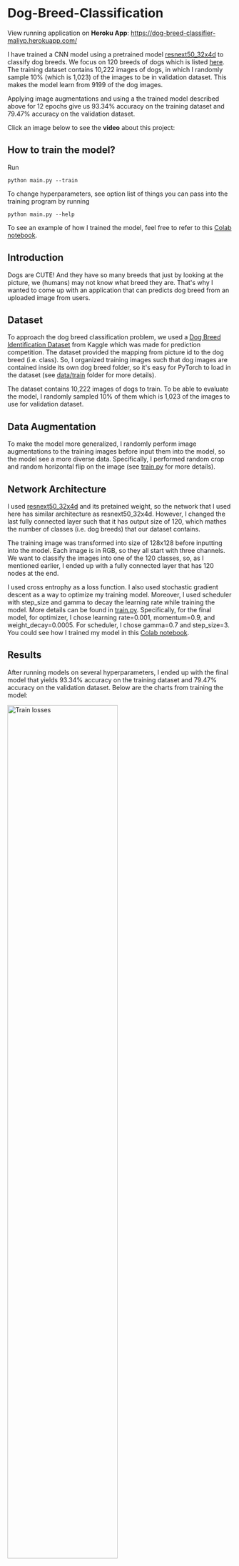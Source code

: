 # Dog-Breed-Classification

View running application on **Heroku App**: https://dog-breed-classifier-maliyp.herokuapp.com/

I have trained a CNN model using a pretrained model [resnext50_32x4d](https://pytorch.org/hub/pytorch_vision_resnext/) to classify dog breeds. We focus on 120 breeds of dogs which is listed [here](data/classes.txt). The training dataset contains 10,222 images of dogs, in which I randomly sample 10% (which is 1,023) of the images to be in validation dataset. This makes the model learn from 9199 of the dog images.

Applying image augmentations and using a the trained model described above for 12 epochs give us 93.34% accuracy on the training dataset and 79.47% accuracy on the validation dataset.

Click an image below to see the **video** about this project:

## How to train the model?

Run
```
python main.py --train
```
To change hyperparameters, see option list of things you can pass into the training program by running
```
python main.py --help
```
To see an example of how I trained the model, feel free to refer to this [Colab notebook](https://colab.research.google.com/drive/1hLzUMpJpho_-E_zT1pagCJ-urzeGTHld?usp=sharing).

## Introduction

Dogs are CUTE! And they have so many breeds that just by looking at the picture, we (humans) may not know what breed they are. That's why I wanted to come up with an application that can predicts dog breed from an uploaded image from users.

## Dataset

To approach the dog breed classification problem, we used a [Dog Breed Identification Dataset](https://www.kaggle.com/c/dog-breed-identification/overview) from Kaggle which was made for prediction competition. The dataset provided the mapping from picture id to the dog breed (i.e. class). So, I organized training images such that dog images are contained inside its own dog breed folder, so it's easy for PyTorch to load in the dataset (see [data/train](data/train) folder for more details).

The dataset contains 10,222 images of dogs to train. To be able to evaluate the model, I randomly sampled 10% of them which is 1,023 of the images to use for validation dataset.

## Data Augmentation

To make the model more generalized, I randomly perform image augmentations to the training images before input them into the model, so the model see a more diverse data. Specifically, I performed random crop and random horizontal flip on the image (see [train.py](src/train.py) for more details).

## Network Architecture

I used [resnext50_32x4d](https://pytorch.org/hub/pytorch_vision_resnext/) and its pretained weight, so the network that I used here has similar architecture as resnext50_32x4d. However, I changed the last fully connected layer such that it has output size of 120, which mathes the number of classes (i.e. dog breeds) that our dataset contains.

The training image was transformed into size of 128x128 before inputting into the model. Each image is in RGB, so they all start with three channels. We want to classify the images into one of the 120 classes, so, as I mentioned earlier, I ended up with a fully connected layer that has 120 nodes at the end.

I used cross entrophy as a loss function. I also used stochastic gradient descent as a way to optimize my training model. Moreover, I used scheduler with step_size and gamma to decay the learning rate while training the model. More details can be found in [train.py](src/train.py). Specifically, for the final model, for optimizer, I chose learning rate=0.001, momentum=0.9, and weight_decay=0.0005. For scheduler, I chose gamma=0.7 and step_size=3. You could see how I trained my model in this [Colab notebook](https://colab.research.google.com/drive/1hLzUMpJpho_-E_zT1pagCJ-urzeGTHld?usp=sharing).

## Results

After running models on several hyperparameters, I ended up with the final model that yields 93.34% accuracy on the training dataset and 79.47% accuracy on the validation dataset. Below are the charts from training the model:

<img src="figures/train-losses.jpg" alt="Train losses"
	title="Train loss" width="70%" />
<img src="figures/validation-losses.jpg" alt="Validation losses"
	title="Validation loss" width="70%" />
<img src="figures/train_acc.jpg" alt="Train accuracy"
	title="Train accuracy" width="70%" />
<img src="figures/validation_acc.jpg" alt="Validation accuracy"
	title="Validation accuracy" width="70%" />

## Discussion

We could see that the model is doing pretty well with the training dataset. In facts, some of my training model even got to 99.50% accuracy for the training dataset. However, it's doing a bit worse on the validation set. Therefore, we could safely assume that this model is still overfitting the training dataset. In the future, we could try adding more dropout layers or tune around weight_decay parameter to make the model more generalized, in order to not overfit the training dataset.

## Author

This project is created by Louis Maliyam for the final project of the University of Washington CSE455 (Spring 2021). Special thanks to Joseph Redmon, as the infrastructure of the code were retrieved from his [Colab notebook](https://colab.research.google.com/drive/1kHo8VT-onDxbtS3FM77VImG35h_K_Lav#scrollTo=yRzPDiVzsyGz).